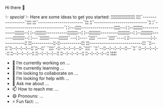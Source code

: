   Hi there 👋

 ✨ _special_ ✨
Here are some ideas to get you started:
       ¦¦¦¦¦¦¦¦¦¦¦¦¦¦¦¦¦¦¦¦¦
    ¦¦¦¦¯-----------------¯¦¦¦¦
  ¦¦¦¯-----------------------¯¦¦¦
 ¦¦¯---------------------------¯¦¦
¦¯-------------------------------¯¦
¦---¦¦¦¦¦-----------------¦¦¦¦¦---¦
¦--¦¦¦¦¦¦¦¦-------------¦¦¦¦¦¦¦¦--¦
¦--¦¦¦¦¦¦¦¦¦-----------¦¦¦¦¦¦¦¦¦--¦
¦--¦¦¦¦¦¦¦¦¦¦---------¦¦¦¦¦¦¦¦¦¦--¦
¦_--¦¦¦¦¦¦¦¦¦¦-------¦¦¦¦¦¦¦¦¦¦--_¦
 ¦_---¯¦¦¦¦¦¦¦¦-----¦¦¦¦¦¦¦¦¯---_¦
  ¦_----¯¦¦¦¦¦¯-----¯¦¦¦¦¦¯----_¦
 _¦¦-----------_¦-¦_-----------¦¦_
 ¦¦¦-----------¦¦-¦¦-----------¦¦¦
 ¦¦¦---------------------------¦¦¦
  ¯¦¦--¦¦¯¦¦--¦--¦--¦--¦¦¯¦¦--¦¦¯
   ¯¦¦¦¦¯-¦¦--¦--¦--¦--¦¦-¯¦¦¦¦¯
    ¯¦¦¯--¦¦--¦--¦--¦--¦¦--¯¦¦¯
          ¦¦--¦--¦--¦--¦¦
      	  ¦¦--¦--¦--¦--¦¦
      	  ¦¦--¦--¦--¦--¦¦
      	  ¦¦--¦--¦--¦--¦¦
      	  ¦¦--¦--¦--¦--¦¦
	   ¦__¦__¦__¦__¦


- 🔭 I’m currently working on ...
- 🌱 I’m currently learning ...
- 👯 I’m looking to collaborate on ...
- 🤔 I’m looking for help with ...
- 💬 Ask me about ...
- 📫 How to reach me: ...
- 😄 Pronouns: ...
- ⚡ Fun fact: ...

